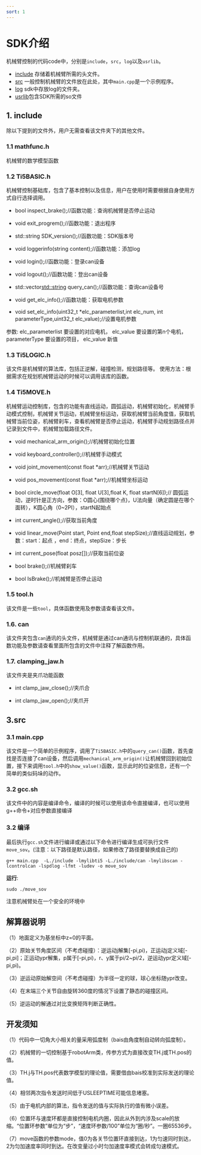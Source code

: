 ```yaml
---
sort: 1
---
```


# SDK介绍

机械臂控制的代码code中，分别是`include`，`src`，`log`以及`usrlib`。

+ [include](https://github.com/mrhouse-sweet/mechanical_arm_SDK-docs/tree/main/code/include) 存储着机械臂所需的头文件。
+ [src](https://github.com/mrhouse-sweet/mechanical_arm_SDK-docs/tree/main/code/src) 一般控制机械臂的文件放在此处，其中`main.cpp`是一个示例程序。
+ [log](https://github.com/mrhouse-sweet/mechanical_arm_SDK-docs/tree/main/code/log) sdk中存放log的文件夹。
+ [usrlib](https://github.com/mrhouse-sweet/mechanical_arm_SDK-docs/tree/main/code/usrlib)包含SDK所需的so文件

## 1. include

除以下提到的文件外，用户无需查看该文件夹下的其他文件。

### 1.1 mathfunc.h
机械臂的数学模型函数


### 1.2 Ti5BASIC.h

机械臂控制基础库，包含了基本控制以及信息，用户在使用时需要根据自身使用方式自行选择调用。

+ bool inspect_brake();//函数功能：查询机械臂是否停止运动

+ void exit_progrem();//函数功能：退出程序

+ std::string SDK_version();//函数功能：SDK版本号

+ void loggerinfo(string content);//函数功能：添加log

+ void login();//函数功能：登录can设备

+ void logout();//函数功能：登出can设备

+ std::vector<std::string> query_can();//函数功能：查询can设备号

+ void get_elc_info();//函数功能：获取电机参数

+ void set_elc_info(uint32_t *elc_parameterlist,int elc_num, int parameterType,uint32_t elc_value);//设置电机参数

参数: 
  elc_parameterlist 要设置的对应电机，
  elc_value 要设置的第n个电机，
  parameterType 要设置的项目，
  elc_value 新值

### 1.3 Ti5LOGIC.h

该文件是机械臂的算法库，包括正逆解，碰撞检测，规划路径等。
使用方法：根据需求在规划机械臂运动的时候可以调用该库的函数。

### 1.4 Ti5MOVE.h

机械臂运动控制库，包含的功能有直线运动，圆弧运动，机械臂初始化，机械臂手动模式控制，机械臂关节运动，机械臂坐标运动，获取机械臂当前角度值，获取机械臂当前位姿，机械臂刹车，查看机械臂是否停止运动，机械臂手动规划路径点并记录到文件中，机械臂加载路径文件。

+ void mechanical_arm_origin();//机械臂初始化位置

+ void keyboard_controller();//机械臂手动模式

+ void joint_movement(const float *arr);//机械臂关节运动

+ void pos_movement(const float *arr);//机械臂坐标运动

+ bool circle_move(float O[3], float U[3],float K, float startN[6]);// 圆弧运动，逆时针是正方向，参数：O圆心(围绕哪个点)，U法向量（确定圆是在哪个面转），K圆心角（0~2PI），startN起始点

+ int current_angle();//获取当前角度

+ void linear_move(Point start, Point end,float stepSize);//直线运动规划，参数：start：起点 ，end：终点，stepSize：步长

+ int current_pose(float posz[]);//获取当前位姿

+ bool brake();//机械臂刹车

+ bool IsBrake();//机械臂是否停止运动



### 1.5 tool.h

该文件是一些`tool`，具体函数使用及参数请查看该文件。

### 1.6. can
该文件夹包含`can`通讯的头文件，机械臂是通过can通讯与控制机联通的，具体函数功能及参数请查看里面所包含的文件中注释了解函数作用。

### 1.7. clamping_jaw.h
该文件夹是夹爪功能函数
+ int clamp_jaw_close();//夹爪合

+ int clamp_jaw_open();//夹爪开

## 3.src
### 3.1 main.cpp

该文件是一个简单的示例程序，调用了`Ti5BASIC.h`中的`query_can()`函数，首先查找是否连接了can设备，然后调用`mechanical_arm_origin()`让机械臂回到初始位置，接下来调用`tool.h`中的`show_value()`函数，显示此时的位姿信息，还有一个简单的类似码垛的动作。

### 3.2 gcc.sh

该文件中的内容是编译命令，编译的时候可以使用该命令直接编译，也可以使用g++命令+对应参数直接编译

### 3.2 编译

最后执行`gcc.sh`文件进行编译或通过以下命令进行编译生成可执行文件`move_sov`。(注意：以下路径是默认路径，如果修改了路径要替换成自己的)
```
g++ main.cpp  -L./include -lmylibti5 -L./include/can -lmylibscan -lcontrolcan -lspdlog -lfmt -ludev -o move_sov
```
**运行**:
```
sudo ./move_sov
```
注意机械臂处在一个安全的环境中

## 解算器说明
（1）地面定义为基坐标中z=0的平面。

（2）原始关节角度区间（不考虑碰撞）：逆运动j解集[-pi,pi)，正运动j定义域[-pi,pi]；正运动ypr解集，p属于[-pi,pi)，r、y属于pi/2~pi/2，逆运动ypr定义域[-pi,pi)。

（3）逆运动原始解空间（不考虑碰撞）为半径一定的球，球心坐标随ypr改变。

（4）在末端三个关节自由旋转360度的情况下设置了静态的碰撞区间。

（5）逆运动的解通过对比变换矩阵判断正确性。


## 开发须知
（1）代码中一切角大小相关的量采用弧度制（bais由角度制自动转向弧度制）。

（2）机械臂的一切控制基于robotArm类，传参方式为直接改变TH.j或TH.pos的值。

（3）TH.j与TH.pos代表数学模型的理论值，需要借由bais校准到实际发送的理论值。

（4）相邻两次指令发送时间低于USLEEPTIME可能信息堵塞。

（5）由于电机内部的算法，指令发送的值与实际执行的值有微小误差。

（6）位置环与速度环都是直接控制电机内圈，因此从外到内涉及scale的放缩。“位置环参数”单位为“步”，“速度环参数/100”单位为“圈/秒”。一圈65536步。

（7）move函数的参数mode，值0为各关节位置环直接到达，1为匀速同时到达，2为匀加速度率同时到达。在改变量过小时匀加速度率模式会转成匀速模式。

